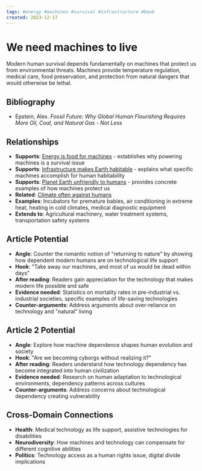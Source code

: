 ```yaml
---
tags: #energy #machines #survival #infrastructure #book
created: 2023-12-17
---
```


# We need machines to live

Modern human survival depends fundamentally on machines that protect us from environmental threats. Machines provide temperature regulation, medical care, food preservation, and protection from natural dangers that would otherwise be lethal.

## Bibliography

- Epstein, Alex. *Fossil Future: Why Global Human Flourishing Requires More Oil, Coal, and Natural Gas - Not Less*

## Relationships
- **Supports**: [Energy is food for machines](energy-food-machines.md) - establishes why powering machines is a survival issue
- **Supports**: [Infrastructure makes Earth habitable](energy-infrastructure-habitable.md) - explains what specific machines accomplish for human habitability
- **Supports**: [Planet Earth unfriendly to humans](energy-earth-hostile-environment.md) - provides concrete examples of how machines protect us
- **Related**: [Climate often against humans](energy-climate-hostile.md)
- **Examples**: Incubators for premature babies, air conditioning in extreme heat, heating in cold climates, medical diagnostic equipment
- **Extends to**: Agricultural machinery, water treatment systems, transportation safety systems

## Article Potential
- **Angle**: Counter the romantic notion of "returning to nature" by showing how dependent modern humans are on technological life support
- **Hook**: "Take away our machines, and most of us would be dead within days"
- **After reading**: Readers gain appreciation for the technology that makes modern life possible and safe
- **Evidence needed**: Statistics on mortality rates in pre-industrial vs. industrial societies, specific examples of life-saving technologies
- **Counter-arguments**: Address arguments about over-reliance on technology and "natural" living

## Article 2 Potential
- **Angle**: Explore how machine dependence shapes human evolution and society
- **Hook**: "Are we becoming cyborgs without realizing it?"
- **After reading**: Readers understand how technology dependency has become integrated into human civilization
- **Evidence needed**: Research on human adaptation to technological environments, dependency patterns across cultures
- **Counter-arguments**: Address concerns about technological dependency creating vulnerability

## Cross-Domain Connections
- **Health**: Medical technology as life support, assistive technologies for disabilities
- **Neurodiversity**: How machines and technology can compensate for different cognitive abilities
- **Politics**: Technology access as a human rights issue, digital divide implications